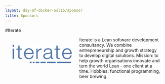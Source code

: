 ```yaml
---
layout: day-of-docker-osl15/sponsor
title: Sponsors
---
```

#Iterate
<div style="width:200px;float:left;padding:20px">
  <div style="height:200px;position:relative;">
    <a href="https://www.facebook.com/iteratenorge" target="_blank"><img style="position: absolute; top: 0;width:200px" src="/sponsors/images/iterate.png" /></a>
  </div>
  <div style="height:40px;text-align:center;font-size:82%;"><br/></div>
</div>


Iterate is a Lean software development consultancy. We combine entrepreneurship and growth strategy to develop digital solutions. Mission: to help growth organisations innovate and turn the world Lean - one client at a time. Hobbies: functional programming, beer brewing.
